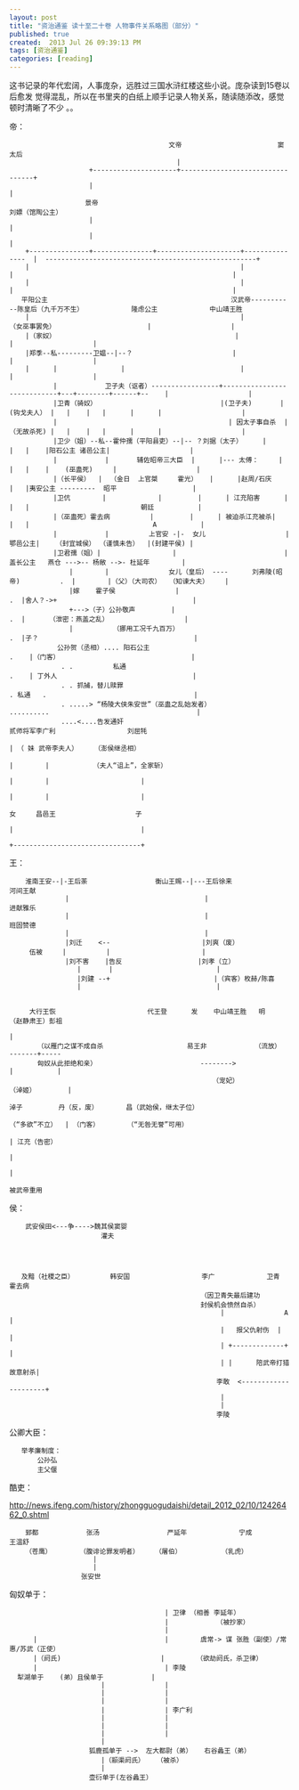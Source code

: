 ```yaml
---
layout: post
title: "资治通鉴 读十至二十卷 人物事件关系略图（部分）"
published: true
created:  2013 Jul 26 09:39:13 PM
tags: [资治通鉴]
categories: [reading]
---
```


这书记录的年代宏阔，人事庞杂，远胜过三国水浒红楼这些小说。庞杂读到15卷以后愈发
觉得混乱，所以在书里夹的白纸上顺手记录人物关系，随读随添改，感觉顿时清晰了不少
。。

帝：

                                            文帝                        窦太后
                                              |
                        +---------------------+---------------------------------+
                        |                                                       |
                       景帝                                                   刘嫖（馆陶公主）
                        |                                                       |
                        |                                                       |
        +---------------+---------------+---------------------+---------------  |  -----------------------------------------------------+
        |                                                     |                 |                                                       |    
        |                                                     |                 |                                                       |    
       平阳公主                                              汉武帝-----------陈皇后（九千万不生）            隆虑公主             中山靖王胜 
        |                                                     |               （女巫事罢免）                       |                    |    
        |（家奴）                                             |                                                    |                    |    
        |郑季--私---------卫媪--|--？                         |                                                    |                    |
        |      |                |                             |                                                    |                    |
               |            卫子夫（讴者）-----------------+----------------------------+---+--------+------+--    |                    |
               |卫青（骑奴）                               |(卫子夫)       |(钩戈夫人） |   |    |   |      |      |                    |
               |                                           | 因太子事自杀  |（无故杀死) |   |    |   |      |      |                    |
               |卫少（姐）--私--霍仲孺（平阳县吏）--|-- ？刘据（太子）     |            |   |    |阳石公主 诸邑公主|                    |
               |            |       辅佐昭帝三大臣  |      |--- 太傅：     |            |   |    |    (巫蛊死)     |                    |
               |（长平侯）  |  （金日  上官桀     霍光）   |      |赵周/石庆            |   |夷安公主 ---------  昭平                   |
               |卫伉        |             |         |      | 江充陷害      |            |   |                            朝廷           |
               |（巫蛊死）霍去病          |         |      | 被迫杀江充被杀|            |   |                               A           |
               |            |          上官安 -|-  女儿                    |        鄂邑公主|    （封宜城侯） （谨慎未告）  |(封建平侯) |
               |卫君孺（姐）|                  |                           |             盖长公主   燕仓 --->-- 杨敞 -->- 杜延年        |
                   |        |               女儿（皇后） ----      刘弗陵(昭帝)          .  |        |（父）（大司农）  （知谏大夫）    |
                   |嫁    霍子侯               |                                         .  |舍人？->+                                  |
                   +--->（子）公孙敬声         |                                         .  |      （泄密：燕盖之乱）                   |
                   |          （挪用工况千九百万）                                       .  |子？                                       |
                公孙贺（丞相）.... 阳石公主                                              .    |（门客）                                 |
                 . .          私通                                                       .    | 丁外人                                  |                                                
                 . . 抓捕，替儿赎罪                                                      . 私通   .                                     |
                 . .....> “杨陵大侠朱安世”（巫蛊之乱始发者）                             ..........                                     |
                 ....<....告发通奸                                                                   贰师将军李广利                  刘屈牦           
                                                                                                           | （ 妹 武帝李夫人）    （澎侯继丞相）      
                                                                                                           |        |           （夫人“诅上”，全家斩）    
                                                                                                           |        |                       |             
                                                                                                           |        |                       |             
                                                                                                           女     昌邑王                    子 
                                                                                                           |                                |
                                                                                                           +--------------------------------+

                                                                                                                  

王：                                                                                     
                                                                                         


        淮南王安--|-王后荼                 衡山王赐--|---王后徐来                  河间王献           
                  |                                  |                               进献雅乐         
                  |                                  |                               班固赞德         
                  |                                  |
                  |刘迁    <--                       |刘爽（废）
         伍被     |          |                       |
                  |刘不害    |告反                   |刘孝（立）
                     |       |                          |
                     |刘建 --+                          |（宾客）枚赫/陈喜
                     |                                  |


         大行王恢                       代王登      发    中山靖王胜   明          （赵静肃王）彭祖
                                                                                       |
           （以雁门之谋不成自杀                     易王非            （流放）  -------+-----
           匈奴从此拒绝和亲）                          -------->                |           |
                                                       （宠妃）             （淖姬）        |  
                                                                              淖子         丹（反，废）       昌（武始侯，继太子位）
                                                                            （“多欲”不立）  | （门客）       （“无咎无誉”可用）
                                                                                            | 江充（告密） 
                                                                                                    |      
                                                                                                    |      
                                                                                                被武帝重用     


侯：                                                                  
                                                                      
        武安侯田<---争---->魏其侯窦婴                                 
                           灌夫                                       
                                                                      



       及黯（社稷之臣）         韩安国                  李广             卫青      霍去病
                                                    （因卫青失最后建功
                                                    封侯机会愤然自杀） 
                                                         |               A          |
                                                         |   报父仇射伤  |          |
                                                         | +-------------+          |
                                                         | |      陪武帝打猎故意射杀|
                                                        李敢  <---------------------+
                                                         |
                                                         |
                                                        李陵

公卿大臣：

       举孝廉制度：
           公孙弘
           主父偃




酷吏：

<http://news.ifeng.com/history/zhongguogudaishi/detail_2012_02/10/12426462_0.shtml>

        郅都            张汤                 严延年             宁成            王温舒
        （苍鹰）       （腹诽论罪发明者）    （屠伯）          （乳虎）
                         |
                         |
                      张安世



匈奴单于：

                                           | 卫律 （相善 李延年）
                                           |            （被抄家）
                                           |
          |                                |        虞常-> 谋 张胜（副使）/常惠/苏武（正使）
          |（阏氏)                         |        （欲劫阏氏，杀卫律）
          |                                | 李陵
      犁湖单于    (弟）且侯单于            |
                           |               | 
                           |               |
                           |               |
                           |               | 李广利
                           |               |
                           |               |
                           |               |
                           |
                        狐鹿孤单于 -->  左大都尉（弟）   右谷蠡王（弟）
                           |（颛渠阏氏）   （被杀）
                           |
                        壶衍单于(左谷蠡王）








